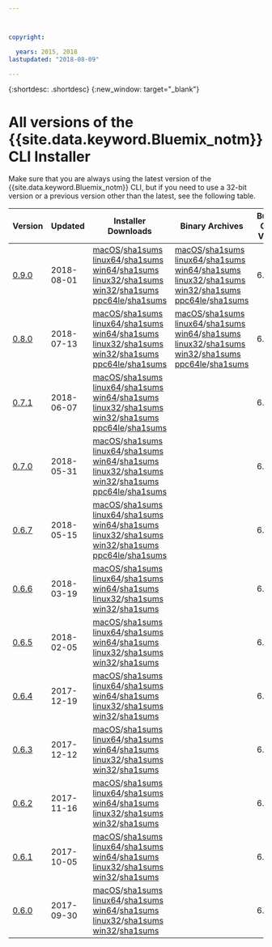 ```yaml
---



copyright:

  years: 2015, 2018
lastupdated: "2018-08-09"

---
```



{:shortdesc: .shortdesc}
{:new_window: target="_blank"}

# All versions of the {{site.data.keyword.Bluemix_notm}} CLI Installer

Make sure that you are always using the latest version of the {{site.data.keyword.Bluemix_notm}} CLI, but if you need to use a 32-bit version or a previous version other than the latest, see the following table.


| Version |  Updated  | Installer Downloads | Binary Archives | Bundled CF CLI Version |
|---------|-----------|-----------|----------|----------|
| [0.9.0](https://github.com/IBM-Bluemix/bluemix-cli-release/releases/tag/v0.9.0) | 2018-08-01 | [macOS](https://clis.ng.bluemix.net/download/bluemix-cli/0.9.0/osx)/[sha1sums](https://clis.ng.bluemix.net/download/bluemix-cli/0.9.0/osx/checksum)  [linux64](https://clis.ng.bluemix.net/download/bluemix-cli/0.9.0/linux64)/[sha1sums](https://clis.ng.bluemix.net/download/bluemix-cli/0.9.0/linux64/checksum)  [win64](https://clis.ng.bluemix.net/download/bluemix-cli/0.9.0/win64)/[sha1sums](https://clis.ng.bluemix.net/download/bluemix-cli/0.9.0/win64/checksum) <br> [linux32](https://clis.ng.bluemix.net/download/bluemix-cli/0.9.0/linux32)/[sha1sums](https://clis.ng.bluemix.net/download/bluemix-cli/0.9.0/linux32/checksum)  [win32](https://clis.ng.bluemix.net/download/bluemix-cli/0.9.0/win32)/[sha1sums](https://clis.ng.bluemix.net/download/bluemix-cli/0.9.0/win32/checksum) [ppc64le](https://clis.ng.bluemix.net/download/bluemix-cli/0.9.0/ppc64le)/[sha1sums](https://clis.ng.bluemix.net/download/bluemix-cli/0.9.0/ppc64le/checksum) | [macOS](https://clis.ng.bluemix.net/download/bluemix-cli/0.9.0/osx/archive)/[sha1sums](https://clis.ng.bluemix.net/download/bluemix-cli/0.9.0/osx/archive/checksum)  [linux64](https://clis.ng.bluemix.net/download/bluemix-cli/0.9.0/linux64/archive)/[sha1sums](https://clis.ng.bluemix.net/download/bluemix-cli/0.9.0/linux64/archive/checksum)  [win64](https://clis.ng.bluemix.net/download/bluemix-cli/0.9.0/win64/archive)/[sha1sums](https://clis.ng.bluemix.net/download/bluemix-cli/0.9.0/win64/archive/checksum) <br> [linux32](https://clis.ng.bluemix.net/download/bluemix-cli/0.9.0/linux32/archive)/[sha1sums](https://clis.ng.bluemix.net/download/bluemix-cli/0.9.0/linux32/archive/checksum)  [win32](https://clis.ng.bluemix.net/download/bluemix-cli/0.9.0/win32/archive)/[sha1sums](https://clis.ng.bluemix.net/download/bluemix-cli/0.9.0/win32/archive/checksum) [ppc64le](https://clis.ng.bluemix.net/download/bluemix-cli/0.9.0/ppc64le/archive)/[sha1sums](https://clis.ng.bluemix.net/download/bluemix-cli/0.9.0/ppc64le/archive/checksum) | 6.34.1 |
| [0.8.0](https://github.com/IBM-Bluemix/bluemix-cli-release/releases/tag/v0.8.0) | 2018-07-13 | [macOS](https://clis.ng.bluemix.net/download/bluemix-cli/0.8.0/osx)/[sha1sums](https://clis.ng.bluemix.net/download/bluemix-cli/0.8.0/osx/checksum)  [linux64](https://clis.ng.bluemix.net/download/bluemix-cli/0.8.0/linux64)/[sha1sums](https://clis.ng.bluemix.net/download/bluemix-cli/0.8.0/linux64/checksum)  [win64](https://clis.ng.bluemix.net/download/bluemix-cli/0.8.0/win64)/[sha1sums](https://clis.ng.bluemix.net/download/bluemix-cli/0.8.0/win64/checksum) <br> [linux32](https://clis.ng.bluemix.net/download/bluemix-cli/0.8.0/linux32)/[sha1sums](https://clis.ng.bluemix.net/download/bluemix-cli/0.8.0/linux32/checksum)  [win32](https://clis.ng.bluemix.net/download/bluemix-cli/0.8.0/win32)/[sha1sums](https://clis.ng.bluemix.net/download/bluemix-cli/0.8.0/win32/checksum) [ppc64le](https://clis.ng.bluemix.net/download/bluemix-cli/0.8.0/ppc64le)/[sha1sums](https://clis.ng.bluemix.net/download/bluemix-cli/0.8.0/ppc64le/checksum) | [macOS](https://clis.ng.bluemix.net/download/bluemix-cli/0.8.0/osx/archive)/[sha1sums](https://clis.ng.bluemix.net/download/bluemix-cli/0.8.0/osx/archive/checksum)  [linux64](https://clis.ng.bluemix.net/download/bluemix-cli/0.8.0/linux64/archive)/[sha1sums](https://clis.ng.bluemix.net/download/bluemix-cli/0.8.0/linux64/archive/checksum)  [win64](https://clis.ng.bluemix.net/download/bluemix-cli/0.8.0/win64/archive)/[sha1sums](https://clis.ng.bluemix.net/download/bluemix-cli/0.8.0/win64/archive/checksum) <br> [linux32](https://clis.ng.bluemix.net/download/bluemix-cli/0.8.0/linux32/archive)/[sha1sums](https://clis.ng.bluemix.net/download/bluemix-cli/0.8.0/linux32/archive/checksum)  [win32](https://clis.ng.bluemix.net/download/bluemix-cli/0.8.0/win32/archive)/[sha1sums](https://clis.ng.bluemix.net/download/bluemix-cli/0.8.0/win32/archive/checksum) [ppc64le](https://clis.ng.bluemix.net/download/bluemix-cli/0.8.0/ppc64le/archive)/[sha1sums](https://clis.ng.bluemix.net/download/bluemix-cli/0.8.0/ppc64le/archive/checksum) | 6.34.1 |
| [0.7.1](https://github.com/IBM-Bluemix/bluemix-cli-release/releases/tag/v0.7.1) | 2018-06-07 | [macOS](https://clis.ng.bluemix.net/download/bluemix-cli/0.7.1/osx)/[sha1sums](https://clis.ng.bluemix.net/download/bluemix-cli/0.7.1/osx/checksum)  [linux64](https://clis.ng.bluemix.net/download/bluemix-cli/0.7.1/linux64)/[sha1sums](https://clis.ng.bluemix.net/download/bluemix-cli/0.7.1/linux64/checksum)  [win64](https://clis.ng.bluemix.net/download/bluemix-cli/0.7.1/win64)/[sha1sums](https://clis.ng.bluemix.net/download/bluemix-cli/0.7.1/win64/checksum) <br> [linux32](https://clis.ng.bluemix.net/download/bluemix-cli/0.7.1/linux32)/[sha1sums](https://clis.ng.bluemix.net/download/bluemix-cli/0.7.1/linux32/checksum)  [win32](https://clis.ng.bluemix.net/download/bluemix-cli/0.7.1/win32)/[sha1sums](https://clis.ng.bluemix.net/download/bluemix-cli/0.7.1/win32/checksum) [ppc64le](https://clis.ng.bluemix.net/download/bluemix-cli/0.7.1/ppc64le)/[sha1sums](https://clis.ng.bluemix.net/download/bluemix-cli/0.7.1/ppc64le/checksum) | | 6.34.1 |
| [0.7.0](https://github.com/IBM-Bluemix/bluemix-cli-release/releases/tag/v0.7.0) | 2018-05-31 | [macOS](https://clis.ng.bluemix.net/download/bluemix-cli/0.7.0/osx)/[sha1sums](https://clis.ng.bluemix.net/download/bluemix-cli/0.7.0/osx/checksum)  [linux64](https://clis.ng.bluemix.net/download/bluemix-cli/0.7.0/linux64)/[sha1sums](https://clis.ng.bluemix.net/download/bluemix-cli/0.7.0/linux64/checksum)  [win64](https://clis.ng.bluemix.net/download/bluemix-cli/0.7.0/win64)/[sha1sums](https://clis.ng.bluemix.net/download/bluemix-cli/0.7.0/win64/checksum) <br> [linux32](https://clis.ng.bluemix.net/download/bluemix-cli/0.7.0/linux32)/[sha1sums](https://clis.ng.bluemix.net/download/bluemix-cli/0.7.0/linux32/checksum)  [win32](https://clis.ng.bluemix.net/download/bluemix-cli/0.7.0/win32)/[sha1sums](https://clis.ng.bluemix.net/download/bluemix-cli/0.7.0/win32/checksum) [ppc64le](https://clis.ng.bluemix.net/download/bluemix-cli/0.7.0/ppc64le)/[sha1sums](https://clis.ng.bluemix.net/download/bluemix-cli/0.7.0/ppc64le/checksum) | | 6.34.1 |
| [0.6.7](https://github.com/IBM-Bluemix/bluemix-cli-release/releases/tag/v0.6.7) | 2018-05-15 | [macOS](https://clis.ng.bluemix.net/download/bluemix-cli/0.6.7/osx)/[sha1sums](https://clis.ng.bluemix.net/download/bluemix-cli/0.6.7/osx/checksum)  [linux64](https://clis.ng.bluemix.net/download/bluemix-cli/0.6.7/linux64)/[sha1sums](https://clis.ng.bluemix.net/download/bluemix-cli/0.6.7/linux64/checksum)  [win64](https://clis.ng.bluemix.net/download/bluemix-cli/0.6.7/win64)/[sha1sums](https://clis.ng.bluemix.net/download/bluemix-cli/0.6.7/win64/checksum) <br> [linux32](https://clis.ng.bluemix.net/download/bluemix-cli/0.6.7/linux32)/[sha1sums](https://clis.ng.bluemix.net/download/bluemix-cli/0.6.7/linux32/checksum)  [win32](https://clis.ng.bluemix.net/download/bluemix-cli/0.6.7/win32)/[sha1sums](https://clis.ng.bluemix.net/download/bluemix-cli/0.6.7/win32/checksum) [ppc64le](https://clis.ng.bluemix.net/download/bluemix-cli/0.6.7/ppc64le)/[sha1sums](https://clis.ng.bluemix.net/download/bluemix-cli/0.6.7/ppc64le/checksum) | | 6.34.1 |
| [0.6.6](https://github.com/IBM-Bluemix/bluemix-cli-release/releases/tag/v0.6.6) | 2018-03-19 | [macOS](https://clis.ng.bluemix.net/download/bluemix-cli/0.6.6/osx)/[sha1sums](https://clis.ng.bluemix.net/download/bluemix-cli/0.6.6/osx/checksum)  [linux64](https://clis.ng.bluemix.net/download/bluemix-cli/0.6.6/linux64)/[sha1sums](https://clis.ng.bluemix.net/download/bluemix-cli/0.6.6/linux64/checksum)  [win64](https://clis.ng.bluemix.net/download/bluemix-cli/0.6.6/win64)/[sha1sums](https://clis.ng.bluemix.net/download/bluemix-cli/0.6.6/win64/checksum) <br> [linux32](https://clis.ng.bluemix.net/download/bluemix-cli/0.6.6/linux32)/[sha1sums](https://clis.ng.bluemix.net/download/bluemix-cli/0.6.6/linux32/checksum)  [win32](https://clis.ng.bluemix.net/download/bluemix-cli/0.6.6/win32)/[sha1sums](https://clis.ng.bluemix.net/download/bluemix-cli/0.6.6/win32/checksum) | | 6.32.0 |
| [0.6.5](https://github.com/IBM-Bluemix/bluemix-cli-release/releases/tag/v0.6.5) | 2018-02-05 | [macOS](https://clis.ng.bluemix.net/download/bluemix-cli/0.6.5/osx)/[sha1sums](https://clis.ng.bluemix.net/download/bluemix-cli/0.6.5/osx/checksum)  [linux64](https://clis.ng.bluemix.net/download/bluemix-cli/0.6.5/linux64)/[sha1sums](https://clis.ng.bluemix.net/download/bluemix-cli/0.6.5/linux64/checksum)  [win64](https://clis.ng.bluemix.net/download/bluemix-cli/0.6.5/win64)/[sha1sums](https://clis.ng.bluemix.net/download/bluemix-cli/0.6.5/win64/checksum) <br> [linux32](https://clis.ng.bluemix.net/download/bluemix-cli/0.6.5/linux32)/[sha1sums](https://clis.ng.bluemix.net/download/bluemix-cli/0.6.5/linux32/checksum)  [win32](https://clis.ng.bluemix.net/download/bluemix-cli/0.6.5/win32)/[sha1sums](https://clis.ng.bluemix.net/download/bluemix-cli/0.6.5/win32/checksum) | | 6.32.0 |
| [0.6.4](https://github.com/IBM-Bluemix/bluemix-cli-release/releases/tag/v0.6.4) | 2017-12-19 | [macOS](https://clis.ng.bluemix.net/download/bluemix-cli/0.6.4/osx)/[sha1sums](https://clis.ng.bluemix.net/download/bluemix-cli/0.6.4/osx/checksum)  [linux64](https://clis.ng.bluemix.net/download/bluemix-cli/0.6.4/linux64)/[sha1sums](https://clis.ng.bluemix.net/download/bluemix-cli/0.6.4/linux64/checksum)  [win64](https://clis.ng.bluemix.net/download/bluemix-cli/0.6.4/win64)/[sha1sums](https://clis.ng.bluemix.net/download/bluemix-cli/0.6.4/win64/checksum) <br> [linux32](https://clis.ng.bluemix.net/download/bluemix-cli/0.6.4/linux32)/[sha1sums](https://clis.ng.bluemix.net/download/bluemix-cli/0.6.4/linux32/checksum)  [win32](https://clis.ng.bluemix.net/download/bluemix-cli/0.6.4/win32)/[sha1sums](https://clis.ng.bluemix.net/download/bluemix-cli/0.6.4/win32/checksum) | | 6.32.0 |
| [0.6.3](https://github.com/IBM-Bluemix/bluemix-cli-release/releases/tag/v0.6.3) | 2017-12-12 | [macOS](https://clis.ng.bluemix.net/download/bluemix-cli/0.6.3/osx)/[sha1sums](https://clis.ng.bluemix.net/download/bluemix-cli/0.6.3/osx/checksum)  [linux64](https://clis.ng.bluemix.net/download/bluemix-cli/0.6.3/linux64)/[sha1sums](https://clis.ng.bluemix.net/download/bluemix-cli/0.6.3/linux64/checksum)  [win64](https://clis.ng.bluemix.net/download/bluemix-cli/0.6.3/win64)/[sha1sums](https://clis.ng.bluemix.net/download/bluemix-cli/0.6.3/win64/checksum) <br> [linux32](https://clis.ng.bluemix.net/download/bluemix-cli/0.6.3/linux32)/[sha1sums](https://clis.ng.bluemix.net/download/bluemix-cli/0.6.3/linux32/checksum)  [win32](https://clis.ng.bluemix.net/download/bluemix-cli/0.6.3/win32)/[sha1sums](https://clis.ng.bluemix.net/download/bluemix-cli/0.6.3/win32/checksum) | | 6.32.0 |
| [0.6.2](https://github.com/IBM-Bluemix/bluemix-cli-release/releases/tag/v0.6.2) | 2017-11-16 | [macOS](https://clis.ng.bluemix.net/download/bluemix-cli/0.6.2/osx)/[sha1sums](https://clis.ng.bluemix.net/download/bluemix-cli/0.6.2/osx/checksum)  [linux64](https://clis.ng.bluemix.net/download/bluemix-cli/0.6.2/linux64)/[sha1sums](https://clis.ng.bluemix.net/download/bluemix-cli/0.6.2/linux64/checksum)  [win64](https://clis.ng.bluemix.net/download/bluemix-cli/0.6.2/win64)/[sha1sums](https://clis.ng.bluemix.net/download/bluemix-cli/0.6.2/win64/checksum) <br> [linux32](https://clis.ng.bluemix.net/download/bluemix-cli/0.6.2/linux32)/[sha1sums](https://clis.ng.bluemix.net/download/bluemix-cli/0.6.2/linux32/checksum)  [win32](https://clis.ng.bluemix.net/download/bluemix-cli/0.6.2/win32)/[sha1sums](https://clis.ng.bluemix.net/download/bluemix-cli/0.6.2/win32/checksum) | | 6.32.0 |
| [0.6.1](https://github.com/IBM-Bluemix/bluemix-cli-release/releases/tag/v0.6.1) | 2017-10-05 | [macOS](https://clis.ng.bluemix.net/download/bluemix-cli/0.6.1/osx)/[sha1sums](https://clis.ng.bluemix.net/download/bluemix-cli/0.6.1/osx/checksum)  [linux64](https://clis.ng.bluemix.net/download/bluemix-cli/0.6.1/linux64)/[sha1sums](https://clis.ng.bluemix.net/download/bluemix-cli/0.6.1/linux64/checksum)  [win64](https://clis.ng.bluemix.net/download/bluemix-cli/0.6.1/win64)/[sha1sums](https://clis.ng.bluemix.net/download/bluemix-cli/0.6.1/win64/checksum) <br> [linux32](https://clis.ng.bluemix.net/download/bluemix-cli/0.6.1/linux32)/[sha1sums](https://clis.ng.bluemix.net/download/bluemix-cli/0.6.1/linux32/checksum)  [win32](https://clis.ng.bluemix.net/download/bluemix-cli/0.6.1/win32)/[sha1sums](https://clis.ng.bluemix.net/download/bluemix-cli/0.6.1/win32/checksum) | | 6.26.0 |
| [0.6.0](https://github.com/IBM-Bluemix/bluemix-cli-release/releases/tag/v0.6.0) | 2017-09-30 | [macOS](https://clis.ng.bluemix.net/download/bluemix-cli/0.6.0/osx)/[sha1sums](https://clis.ng.bluemix.net/download/bluemix-cli/0.6.0/osx/checksum)  [linux64](https://clis.ng.bluemix.net/download/bluemix-cli/0.6.0/linux64)/[sha1sums](https://clis.ng.bluemix.net/download/bluemix-cli/0.6.0/linux64/checksum)  [win64](https://clis.ng.bluemix.net/download/bluemix-cli/0.6.0/win64)/[sha1sums](https://clis.ng.bluemix.net/download/bluemix-cli/0.6.0/win64/checksum) <br> [linux32](https://clis.ng.bluemix.net/download/bluemix-cli/0.6.0/linux32)/[sha1sums](https://clis.ng.bluemix.net/download/bluemix-cli/0.6.0/linux32/checksum)  [win32](https://clis.ng.bluemix.net/download/bluemix-cli/0.6.0/win32)/[sha1sums](https://clis.ng.bluemix.net/download/bluemix-cli/0.6.0/win32/checksum) | | 6.26.0 |

